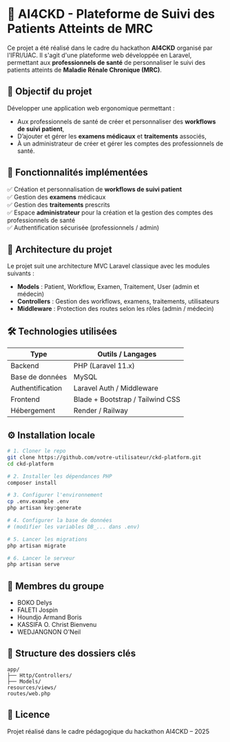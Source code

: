 # 🧠 AI4CKD - Plateforme de Suivi des Patients Atteints de MRC

Ce projet a été réalisé dans le cadre du hackathon **AI4CKD** organisé par l'IFRI/UAC. Il s'agit d'une plateforme web développée en Laravel, permettant aux **professionnels de santé** de personnaliser le suivi des patients atteints de **Maladie Rénale Chronique (MRC)**.

## 🎯 Objectif du projet

Développer une application web ergonomique permettant :
- Aux professionnels de santé de créer et personnaliser des **workflows de suivi patient**,
- D’ajouter et gérer les **examens médicaux** et **traitements** associés,
- À un administrateur de créer et gérer les comptes des professionnels de santé.

## 🚀 Fonctionnalités implémentées

✅ Création et personnalisation de **workflows de suivi patient**  
✅ Gestion des **examens** médicaux  
✅ Gestion des **traitements** prescrits  
✅ Espace **administrateur** pour la création et la gestion des comptes des professionnels de santé  
✅ Authentification sécurisée (professionnels / admin)

## 🧱 Architecture du projet

Le projet suit une architecture MVC Laravel classique avec les modules suivants :
- **Models** : Patient, Workflow, Examen, Traitement, User (admin et médecin)
- **Controllers** : Gestion des workflows, examens, traitements, utilisateurs
- **Middleware** : Protection des routes selon les rôles (admin / médecin)

## 🛠️ Technologies utilisées

| Type             | Outils / Langages                     |
|------------------|---------------------------------------|
| Backend          | PHP (Laravel 11.x)                    |
| Base de données  | MySQL                                 |
| Authentification | Laravel Auth / Middleware             |
| Frontend         | Blade + Bootstrap / Tailwind CSS      |
| Hébergement      | Render / Railway                      |

## ⚙️ Installation locale

```bash
# 1. Cloner le repo
git clone https://github.com/votre-utilisateur/ckd-platform.git
cd ckd-platform

# 2. Installer les dépendances PHP
composer install

# 3. Configurer l'environnement
cp .env.example .env
php artisan key:generate

# 4. Configurer la base de données
# (modifier les variables DB_... dans .env)

# 5. Lancer les migrations
php artisan migrate

# 6. Lancer le serveur
php artisan serve
```

## 👥 Membres du groupe

- BOKO Delys
- FALETI Jospin
- Houndjo Armand Boris
- KASSIFA O. Christ Bienvenu
- WEDJANGNON O'Neil

## 📂 Structure des dossiers clés

```
app/
├── Http/Controllers/
├── Models/
resources/views/
routes/web.php
```

## 🧾 Licence

Projet réalisé dans le cadre pédagogique du hackathon AI4CKD – 2025

